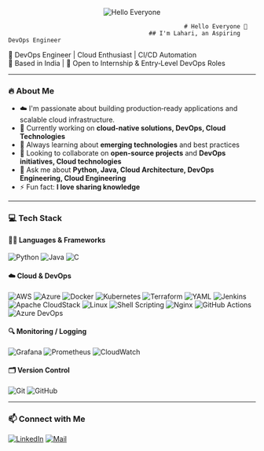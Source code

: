 <!-- Animated header banner -->
<p align="center">
  <img src="./assets/hello_banner.gif" alt="Hello Everyone" />
</p>

                                                      # Hello Everyone 👋
                                            ## I'm Lahari, an Aspiring DevOps Engineer


🚀 DevOps Engineer | Cloud Enthusiast | CI/CD Automation  
📍 Based in India | 🎯 Open to Internship & Entry‑Level DevOps Roles  

---

### 🔥 About Me
- ☁️ I'm passionate about building production‑ready applications and scalable cloud infrastructure.
- 🔭 Currently working on **cloud-native solutions, DevOps, Cloud Technologies**
- 🌱 Always learning about **emerging technologies** and best practices
- 👯 Looking to collaborate on **open-source projects** and **DevOps initiatives, Cloud technologies**
- 💬 Ask me about **Python, Java, Cloud Architecture, DevOps Engineering, Cloud Engineering**
- ⚡ Fun fact: **I love sharing knowledge**

---

### 💻 Tech Stack

#### 👩‍💻 Languages & Frameworks
![Python](https://img.shields.io/badge/-Python-3776AB?logo=python&logoColor=white&style=flat)
![Java](https://img.shields.io/badge/-Java-007396?logo=java&logoColor=white&style=flat)
![C](https://img.shields.io/badge/-C-00599C?logo=c&logoColor=white&style=flat)

#### ☁️ Cloud & DevOps
![AWS](https://img.shields.io/badge/-AWS-232F3E?logo=amazonaws&logoColor=white&style=flat)
![Azure](https://img.shields.io/badge/-Azure-0078D4?logo=microsoftazure&logoColor=white&style=flat)
![Docker](https://img.shields.io/badge/-Docker-2496ED?logo=docker&logoColor=white&style=flat)
![Kubernetes](https://img.shields.io/badge/-Kubernetes-326CE5?logo=kubernetes&logoColor=white&style=flat)
![Terraform](https://img.shields.io/badge/-Terraform-7B42BC?logo=terraform&logoColor=white&style=flat)
![YAML](https://img.shields.io/badge/-YAML-CB171E?logo=yaml&logoColor=white&style=flat)
![Jenkins](https://img.shields.io/badge/-Jenkins-D24939?logo=jenkins&logoColor=white&style=flat)
![Apache CloudStack](https://img.shields.io/badge/-Apache%20CloudStack-2E3A59?logo=apache&logoColor=white&style=flat)
![Linux](https://img.shields.io/badge/-Linux-FCC624?logo=linux&logoColor=black&style=flat)
![Shell Scripting](https://img.shields.io/badge/-Shell-4EAA25?logo=gnu-bash&logoColor=white&style=flat)
![Nginx](https://img.shields.io/badge/-Nginx-009639?style=flat-square&logo=nginx&logoColor=white)
![GitHub Actions](https://img.shields.io/badge/-GitHub%20Actions-2088FF?logo=githubactions&logoColor=white&style=flat)
![Azure DevOps](https://img.shields.io/badge/-Azure%20DevOps-0078D7?logo=azuredevops&logoColor=white&style=flat)

#### 🔍 Monitoring / Logging
![Grafana](https://img.shields.io/badge/-Grafana-F46800?logo=grafana&logoColor=white&style=flat)
![Prometheus](https://img.shields.io/badge/-Prometheus-E6522C?logo=prometheus&logoColor=white&style=flat)
![CloudWatch](https://img.shields.io/badge/-CloudWatch-FF9900?logo=amazonaws&logoColor=white&style=flat)

#### 🗂️ Version Control
![Git](https://img.shields.io/badge/-Git-F05032?logo=git&logoColor=white&style=flat)
![GitHub](https://img.shields.io/badge/-GitHub-181717?logo=github&logoColor=white&style=flat)

---

### 📫 Connect with Me

[![LinkedIn](https://img.shields.io/badge/-LinkedIn-0A66C2?logo=linkedin&logoColor=white&style=flat)](https://www.linkedin.com/in/a-lahari/)
[![Mail](https://img.shields.io/badge/-Email-D14836?logo=gmail&logoColor=white&style=flat)](mailto:anugalahari27@example.com)
